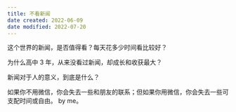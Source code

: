 ```yaml
---
title: 不看新闻
date created: 2022-06-09
date modified: 2022-07-20
---
```


这个世界的新闻，是否值得看？每天花多少时间看比较好？

为什么高中 3 年，从来没看过新闻，却成长和收获最大？

新闻对于人的意义，到底是什么？

如果你不用微信，你会失去一些和朋友的联系；但如果你用微信，你会失去一些可支配时间或自由。 by me。
